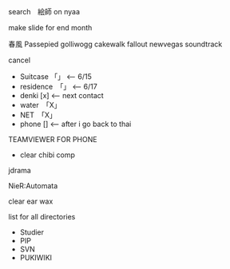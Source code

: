 search　絵師 on nyaa

make slide for end month

春風
Passepied
golliwogg cakewalk
fallout newvegas soundtrack

cancel
- Suitcase 「」 <-- 6/15
- residence　「」 <-- 6/17 
- denki [x] <-- next contact
- water　「X」
- NET　「X」
- phone [] <-- after i go back to thai

TEAMVIEWER FOR PHONE

- clear chibi comp 

jdrama

NieR:Automata

clear ear wax

list for all directories
- Studier
- PIP
- SVN
- PUKIWIKI
